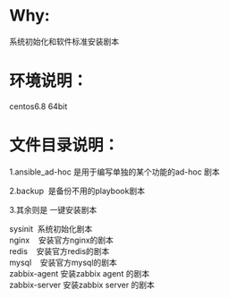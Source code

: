 Why:
===
系统初始化和软件标准安装剧本

环境说明：
===
centos6.8 64bit


文件目录说明：
===
1.ansible_ad-hoc 是用于编写单独的某个功能的ad-hoc 剧本

2.backup  是备份不用的playbook剧本

3.其余则是 一键安装剧本

sysinit  系统初始化剧本  
nginx    安装官方nginx的剧本  
redis    安装官方redis的剧本  
mysql    安装官方mysql的剧本  
zabbix-agent  安装zabbix agent 的剧本  
zabbix-server 安装zabbix server 的剧本
